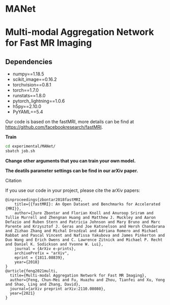 # MANet
# Multi-modal Aggregation Network for Fast MR Imaging

## Dependencies
* numpy==1.18.5
* scikit_image==0.16.2
* torchvision==0.8.1
* torch==1.7.0
* runstats==1.8.0
* pytorch_lightning==1.0.6
* h5py==2.10.0
* PyYAML==5.4

Our code is based on the fastMRI, more details can be find at https://github.com/facebookresearch/fastMRI.

**Train**
```bash
cd experimental/MANet/
sbatch job.sh
```

**Change other arguments that you can train your own model.**

**The deatils parameter settings can be find in our arXiv paper.**

Citation

If you use our code in your project, please cite the arXiv papers:

```
@inproceedings{zbontar2018fastMRI,
    title={{fastMRI}: An Open Dataset and Benchmarks for Accelerated {MRI}},
    author={Jure Zbontar and Florian Knoll and Anuroop Sriram and Tullie Murrell and Zhengnan Huang and Matthew J. Muckley and Aaron Defazio and Ruben Stern and Patricia Johnson and Mary Bruno and Marc Parente and Krzysztof J. Geras and Joe Katsnelson and Hersh Chandarana and Zizhao Zhang and Michal Drozdzal and Adriana Romero and Michael Rabbat and Pascal Vincent and Nafissa Yakubova and James Pinkerton and Duo Wang and Erich Owens and C. Lawrence Zitnick and Michael P. Recht and Daniel K. Sodickson and Yvonne W. Lui},
    journal = {ArXiv e-prints},
    archivePrefix = "arXiv",
    eprint = {1811.08839},
    year={2018}
}
@article{feng2021multi,
  title={Multi-modal Aggregation Network for Fast MR Imaging},
  author={Feng, Chun-Mei and Fu, Huazhu and Zhou, Tianfei and Xu, Yong and Shao, Ling and Zhang, David},
  journal={arXiv preprint arXiv:2110.08080},
  year={2021}
}
```
